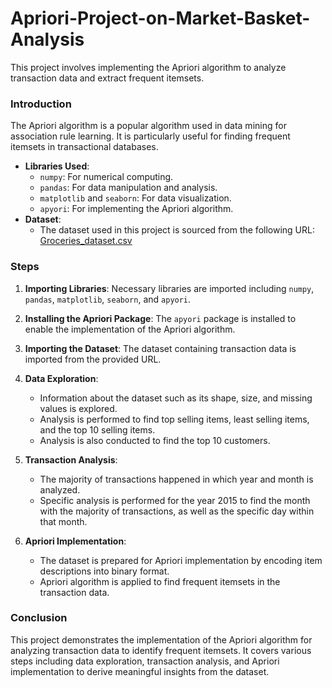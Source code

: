# Apriori-Project-on-Market-Basket-Analysis

This project involves implementing the Apriori algorithm to analyze transaction data and extract frequent itemsets.

### Introduction

The Apriori algorithm is a popular algorithm used in data mining for association rule learning. It is particularly useful for finding frequent itemsets in transactional databases.

- **Libraries Used**:
  - `numpy`: For numerical computing.
  - `pandas`: For data manipulation and analysis.
  - `matplotlib` and `seaborn`: For data visualization.
  - `apyori`: For implementing the Apriori algorithm.
- **Dataset**:
  - The dataset used in this project is sourced from the following URL: [Groceries_dataset.csv](https://raw.githubusercontent.com/amankharwal/Website-data/master/Groceries_dataset.csv)

### Steps 

1. **Importing Libraries**: Necessary libraries are imported including `numpy`, `pandas`, `matplotlib`, `seaborn`, and `apyori`.

2. **Installing the Apriori Package**: The `apyori` package is installed to enable the implementation of the Apriori algorithm.

3. **Importing the Dataset**: The dataset containing transaction data is imported from the provided URL.

4. **Data Exploration**:
   - Information about the dataset such as its shape, size, and missing values is explored.
   - Analysis is performed to find top selling items, least selling items, and the top 10 selling items.
   - Analysis is also conducted to find the top 10 customers.

5. **Transaction Analysis**:
   - The majority of transactions happened in which year and month is analyzed.
   - Specific analysis is performed for the year 2015 to find the month with the majority of transactions, as well as the specific day within that month.

6. **Apriori Implementation**:
   - The dataset is prepared for Apriori implementation by encoding item descriptions into binary format.
   - Apriori algorithm is applied to find frequent itemsets in the transaction data.

### Conclusion

This project demonstrates the implementation of the Apriori algorithm for analyzing transaction data to identify frequent itemsets. It covers various steps including data exploration, transaction analysis, and Apriori implementation to derive meaningful insights from the dataset.
